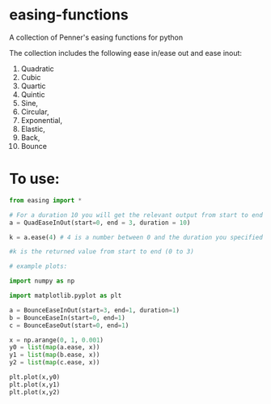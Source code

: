# easing-functions
A collection of Penner's easing functions for python

The collection includes the following ease in/ease out and ease inout:
1. Quadratic
2. Cubic
3. Quartic
4. Quintic
5. Sine,
6. Circular,
7. Exponential,
8. Elastic,
9. Back,
10. Bounce

# To use:
```python
from easing import *

# For a duration 10 you will get the relevant output from start to end
a = QuadEaseInOut(start=0, end = 3, duration = 10)

k = a.ease(4) # 4 is a number between 0 and the duration you specified

#k is the returned value from start to end (0 to 3)

# example plots:

import numpy as np

import matplotlib.pyplot as plt

a = BounceEaseInOut(start=3, end=1, duration=1)
b = BounceEaseIn(start=0, end=1)
c = BounceEaseOut(start=0, end=1)

x = np.arange(0, 1, 0.001)
y0 = list(map(a.ease, x))
y1 = list(map(b.ease, x))
y2 = list(map(c.ease, x))

plt.plot(x,y0)
plt.plot(x,y1)
plt.plot(x,y2)
```
